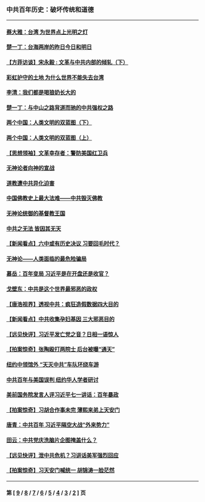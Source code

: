 ### 中共百年历史：破坏传统和道德
---
#### [蔡大雅：台湾 为世界点上光明之灯](../../pages/nf1176114/n13531530.md?04210430) 
#### [楚一丁：台海两岸的昨日今日和明日](../../pages/nf1176114/n13531468.md?04210430) 
#### [【方菲访谈】宋永毅 : 文革与中共内部的倾轧（下）](../../pages/nf1176114/n13486836.md?04210430) 
#### [彩虹护守的土地 为什么世界不能失去台湾](../../pages/nf1176114/n13476849.md?04210430) 
#### [李清：我们都是喝狼奶长大的](../../pages/nf1176114/n13471478.md?04210430) 
#### [楚一丁：与中山之路背道而驰的中共强权之路](../../pages/nf1176114/n13437270.md?04210430) 
#### [两个中国：人类文明的双蓝图（下）](../../pages/nf1176114/n13423132.md?04210430) 
#### [两个中国：人类文明的双蓝图（上）](../../pages/nf1176114/n13422687.md?04210430) 
#### [【思想领袖】文革幸存者：警防美国红卫兵](../../pages/nf1176114/n13339289.md?04210430) 
#### [无神论者向神的宣战](../../pages/nf1176114/n13281535.md?04210430) 
#### [道教遭中共异化迫害](../../pages/nf1176114/n13281463.md?04210430) 
#### [中国佛教史上最大法难——中共毁灭佛教](../../pages/nf1176114/n13281397.md?04210430) 
#### [无神论统御的基督教王国](../../pages/nf1176114/n13281280.md?04210430) 
#### [中共之无法 皆因其无天](../../pages/nf1176114/n13281088.md?04210430) 
#### [【新闻看点】六中或有历史决议 习要回毛时代？](../../pages/nf1176114/n13222895.md?04210430) 
#### [无神论——人类面临的最危险骗局](../../pages/nf1176114/n13196137.md?04210430) 
#### [慕岳：百年变局 习近平是在开盘还是收官？](../../pages/nf1176114/n13206516.md?04210430) 
#### [戈壁东：中共是这个世界最邪恶的政权](../../pages/nf1176114/n13085641.md?04210430) 
#### [【唐浩视界】透视中共：疯狂造假数据四大目的](../../pages/nf1176114/n13080590.md?04210430) 
#### [【新闻看点】中共收集孕妇基因 三大邪恶目的](../../pages/nf1176114/n13077182.md?04210430) 
#### [【远见快评】习近平发亡党之音？日相一语惊人](../../pages/nf1176114/n13074809.md?04210430) 
#### [【拍案惊奇】张陶殴打两院士 后台被曝“通天”](../../pages/nf1176114/n13070496.md?04210430) 
#### [纽约中领馆外 “天灭中共”车队环绕车游](../../pages/nf1176114/n13070693.md?04210430) 
#### [中共百年与美国误判 纽约华人学者研讨](../../pages/nf1176114/n13067969.md?04210430) 
#### [美前国务院发言人评习近平七一讲话：百年暴政](../../pages/nf1176114/n13066986.md?04210430) 
#### [【拍案惊奇】习胡合作事未完 薄熙来弟上天安门](../../pages/nf1176114/n13065867.md?04210430) 
#### [唐青：中共百年 习近平隔空大战“外来势力”](../../pages/nf1176114/n13065976.md?04210430) 
#### [田云：中共党庆洗脑片企图掩盖什么？](../../pages/nf1176114/n13064395.md?04210430) 
#### [【远见快评】泄中共危机？习讲话美军强烈回应](../../pages/nf1176114/n13064269.md?04210430) 
#### [【拍案惊奇】习天安门喊统一 胡锦涛一脸茫然](../../pages/nf1176114/n13063233.md?04210430) 

---
#### 第 [ [9](./9.md?04210430) / [8](./8.md?04210430) / [7](./7.md?04210430) / [6](./6.md?04210430) / [5](./5.md?04210430) / [4](./4.md?04210430) / [3](./3.md?04210430) / [2](./2.md?04210430) ] 页

